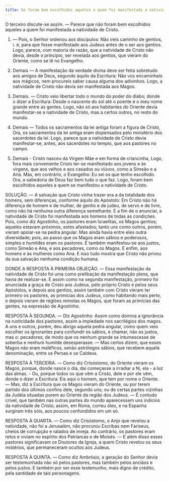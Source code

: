 ```yaml
---
title: Se foram bem escolhidos aqueles a quem foi manifestada a natividade de Cristo
---
```


O terceiro discute-se assim. — Parece que não foram bem escolhidos aqueles a quem foi manifestada a natividade de Cristo.  

1. — Pois, o Senhor ordenou aos discípulos: Não ireis caminho de gentios, i. é, para que fosse manifestado aos Judeus antes de o ser aos gentios. Logo, parece, com maioria de razão, que a natividade de Cristo não devia, desde o princípio, ser revelada aos gentios, que vieram do Oriente, como se lê no Evangelho.  

2. Demais — A manifestação da verdade divina deve ser feita sobretudo aos amigos de Deus, segundo àquilo da Escritura: Não vos encaminheis aos mágicos, nem procureis saber causa alguma dos adivinhos. Logo, a natividade de Cristo não devia ser manifestada aos Magos.  

3. Demais. — Cristo veio libertar todo o mundo do poder do diabo; donde o dizer a Escritura: Desde o nascente do sol até o poente é o meu nome grande entre as gentes. Logo, não só aos habitantes do Oriente devia manifestar-se a natividade de Cristo, mas a certos outros, no resto do mundo.  

4. Demais — Todos os sacramentos da lei antiga foram a figura de Cristo, Ora, os sacramentos da lei antiga eram dispensados pelo ministério dos sacerdotes da lei. Logo, parece que a natividade de Cristo devia manifestar-se, antes, aos sacerdotes no templo, que aos pastores no campo.  

5. Demais - Cristo nasceu da Virgem Mãe e em forma de criancinha, Logo, fora mais conveniente Cristo ter-se manifestado aos jovens e às virgens, que aos velhos e aos casados ou viúvos, como a Simeão e a Ana.  Mas, em contrário, o Evangelho: Eu sei os que tenho escolhido. Ora, a sabedoria de Deus faz bem tudo o que faz. Logo, foram bem escolhidos aqueles a quem se manifestou a natividade de Cristo.  

SOLUÇÃO. — A salvação que Cristo vinha trazer era a da totalidade dos homens, sem diferenças, conforme àquilo do Apóstolo: Em Cristo não há diferença de homem e de mulher, de gentio e de judeu, de servo e de livre, como não há nenhuma outra diferença semelhante. E a fim de o anunciar, a natividade de Cristo foi manifestada aos homens de todas as condições. Pois, como diz Agostinho, os pastores eram Israelitas, os Magos gentios; aqueles estavam próximos, estes afastados; tanto uns como outros, porém, vieram apoiar-se na pedra angular. Mas ainda havia entre eles outra diversidade; pois, ao passo que os Magos eram sábios e poderosos, simples e humildes eram os pastores. E também manifestou-se aos justos, como Simeão e Ana, e aos pecadores, como os Magos. E enfim, aos homens e às mulheres como Ana. E isso tudo mostra que Cristo não privou da sua salvação nenhuma condição humana.  

DONDE A RESPOSTA À PRIMEIRA OBJEÇÃO. — Essa manifestação da natividade de Cristo foi uma como prelibação da manifestação plena, que havia de realizar-se. E assim como na segunda manifestação, primeiro foi anunciada a graça de Cristo aos Judeus, pelo próprio Cristo e pelos seus Apóstolos, e depois aos gentios, assim também com Cristo vieram ter primeiro os pastores, as primícias dos Judeus, como habitando mais perto, e depois vieram de regiões remotas os Magos, que foram as primícias das gentes, na expressão de Agostinho.  

RESPOSTA À SEGUNDA. — Diz Agostinho: Assim como domina a ignorância na rusticidade dos pastores, assim a impiedade nos sacrilégios dos magos. A uns e outros, porém, deu abrigo aquela pedra angular, como quem veio escolher os ignorantes para confundir os sábios, e chamar, não os justos, mas o: pecadores; de modo que os nenhum grande se intumescesse de soberba e nenhum humilde desesperasse. — Mas certos dizem, que esses Magos não eram maléficos, senão astrólogos sábios, que recebem aquela denominação, entre os Persas e os Caldeus.  

RESPOSTA À TERCEIRA. — Como diz Crisóstomo, do Oriente vieram os Magos, porque, donde nasce o dia, daí começasse a irradiar a fé, ela - a luz das almas. - Ou, porque todos os que vêm a Cristo, dele e por ele vêm, donde o dizer a Escritura: Eis aqui o homem, que tem por nome o Oriente. — Mas, diz a Escritura que os Magos vieram do Oriente, ou por terem partido dos últimos confins dele, segundo uns; ou de certas partes vizinhas da Judéia situadas porem ao Oriente da região dos Judeus. — É contudo crível, que também nas outras partes do mundo aparecessem uns indícios da natividade de Cristo; assim, em Roma, correu óleo, e na Espanha surgiram três sóis, aos poucos confundidos em um só.  

RESPOSTA À QUARTA. — Como diz Crisóstomo, o Anjo que revelou a natividade, não foi a Jerusalém, não procurou Escribas nem Fariseus, cheios de corrupção e ralados de inveja. Ao contrário, os pastores eram retos e viviam no espírito dos Patriarcas e de Moisés. — E além disso esses pastores significavam os Doutores da Igreja, a quem Cristo revelou os seus mistérios, que permaneceram ocultos aos Judeus.  

RESPOSTA À QUINTA. — Como diz Ambrósio, a geração do Senhor devia ser testemunhada não só pelos pastores, mas também pelos anciãos e pelos justos. E também por ser esse testemunho, mais digno de crédito, pela santidade de tais personagens.
